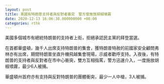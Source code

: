 ```yaml
---
layout: post
title: 美國有特朗普支持者與反對者衝突　警方曾施放胡椒噴霧
date: 2020-12-13 16:06:38.000000000 +08:00
categories: rthk
---
```


美國多個城市有總統特朗普的支持者上街，拒絕承認民主黨的拜登當選。

在首都華盛頓，幾千人出席支持特朗普的集會，獲特朗普特赦的前國家安全顧問弗林亦有出席，期間特朗普坐直升機飛越集會現場，示威者歡呼支持。入夜後，有特朗普的支持者與反對者在市中心衝突，雙方互相指罵，警方迅速介入，一度施放胡椒噴霧，最少6人被捕。

華盛頓州首府亦有支持與反對特朗普的團體衝突，最少一人中槍，3人被捕。
